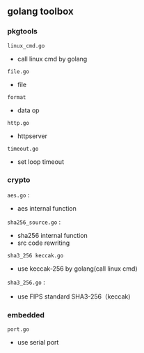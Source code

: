 ## golang toolbox

### pkgtools  

`linux_cmd.go`
- call linux cmd by golang  

`file.go` 
- file

`format`
- data op

`http.go` 
- httpserver  

`timeout.go`
- set loop timeout  


### crypto

`aes.go` : 
- aes internal function  

`sha256_source.go` : 
- sha256 internal function
- src code rewriting  

`sha3_256 keccak.go` 
- use keccak-256 by golang(call linux cmd)  

`sha3_256.go` : 
- use FIPS standard SHA3-256（keccak)  


### embedded

`port.go` 
- use serial port  
